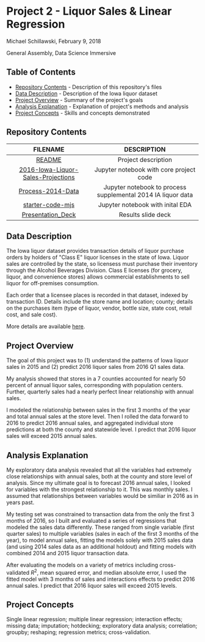 # Project 2 - Liquor Sales & Linear Regression

Michael Schillawski, February 9, 2018

General Assembly, Data Science Immersive

## Table of Contents

- [Repository Contents](#repository-contents) - Description of this repository's files
- [Data Description](#data-description) - Description of the Iowa liquor dataset
- [Project Overview](#project-overview) - Summary of the project's goals
- [Analysis Explanation](#analysis-explanation) - Explanation of project's methods and analysis
- [Project Concepts](#project-concepts) - Skills and concepts demonstrated

## Repository Contents

| FILENAME |     DESCRIPTION    |
|:-------------:|:--------------:|
|  [README](./README.md) | Project description |
| [2016-Iowa-Liquor-Sales-Projections](https://git.generalassemb.ly/mjschillawski/project-2/blob/master/code/2016%20Iowa%20Liquor%20Sales%20Projections.ipynb) |    Jupyter notebook with core project code    |
| [Process-2014-Data](https://git.generalassemb.ly/mjschillawski/project-2/blob/master/code/Process%202014%20Data.ipynb) | Jupyter notebook to process supplemental 2014 IA liquor data |
| [starter-code-mjs](https://git.generalassemb.ly/mjschillawski/project-2/blob/master/code/starter-code-mjs.ipynb) | Jupyter notebook with inital EDA |
|   [Presentation_Deck](https://docs.google.com/presentation/d/1S3uBMU3Wlp9ag-wdU-VGkqcJtDwohhdLDl2nD33hLXg/edit?usp=sharing)    |    Results slide deck    |

## Data Description

The Iowa liquor dataset provides transaction details of liquor purchase orders by holders of "Class E" liquor licenses in the state of Iowa. Liquor sales are controlled by the state, so licensess must purchase their inventory through the Alcohol Beverages Division. Class E licenses (for grocery, liquor, and convenience stores) allows commercial establishments to sell liquor for off-premises consumption.

Each order that a licensee places is recorded in that dataset, indexed by transaction ID. Details include the store name and location; county; details on the purchases item (type of liquor, vendor, bottle size, state cost, retail cost, and sale cost).

More details are available [here](https://data.iowa.gov/Economy/Iowa-Liquor-Sales/m3tr-qhgy).

## Project Overview

The goal of this project was to (1) understand the patterns of Iowa liquor sales in 2015 and (2) predict 2016 liquor sales from 2016 Q1 sales data.

My analysis showed that stores in a 7 counties accounted for nearly 50 percent of annual liquor sales, corresponding with population centers. Further, quarterly sales had a nearly perfect linear relationship with annual sales. 

I modeled the relationship between sales in the first 3 months of the year and total annual sales at the store level. Then I rolled the data forward to 2016 to predict 2016 annual sales, and aggregated individual store predictions at both the county and statewide level. I predict that 2016 liquor sales will exceed 2015 annual sales.

## Analysis Explanation

My exploratory data analysis revealed that all the variables had extremely close relationships with annual sales, both at the county and store level of analysis. Since my ultimate goal is to forecast 2016 annual sales, I looked for variables with the strongest relationship to it. This was monthly sales. I assumed that relationships between variables would be similiar in 2016 as in years past.

My testing set was constrained to transaction data from the only the first 3 months of 2016, so I built and evaluated a series of regressions that modeled the sales data differently. These ranged from single variable (first quarter sales) to multiple variables (sales in each of the first 3 months of the year), to model annual sales, fitting the models solely with 2015 sales data (and using 2014 sales data as an additional holdout) and fitting models with combined 2014 and 2015 liquor transaction data.

After evaluating the models on a variety of metrics including cross-validated $R^2$, mean squared error, and median absolute error, I used the fitted model with 3 months of sales and interactions effects to predict 2016 annual sales. I predict that 2016 liquor sales will exceed 2015 levels.

## Project Concepts

Single linear regression; multiple linear regression; interaction effects; missing data; imputation; hotdecking; exploratory data analysis; correlation; groupby; reshaping; regression metrics; cross-validation.